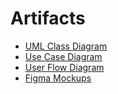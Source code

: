 # Artifacts
- [UML Class Diagram](https://drive.google.com/file/d/1mDVE0U3as8noVuTd0VstGLyPx1NdSqxv/view?usp=sharing)
- [Use Case Diagram](https://drive.google.com/file/d/1XyhdRsvGVWSzYHkdG2A7THlMi-1h3OYn/view?usp=sharing)
- [User Flow Diagram](https://drive.google.com/file/d/1lMt9x1eOCWCK0AgpELu21VNZdUKJJoKt/view?usp=sharing)
- [Figma Mockups](https://www.figma.com/design/BCq6Vsh3vm7NehmZP9cFQh/Coffee-App?node-id=0-1&t=SuEOSCmHtjV5QOWC-1)
